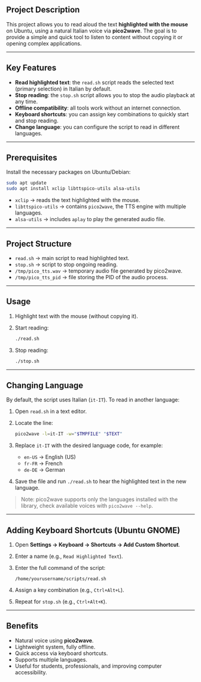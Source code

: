 ## Project Description

This project allows you to read aloud the text **highlighted with the mouse** on Ubuntu, using a natural Italian voice via **pico2wave**. The goal is to provide a simple and quick tool to listen to content without copying it or opening complex applications.

---

## Key Features

* **Read highlighted text**: the `read.sh` script reads the selected text (primary selection) in Italian by default.
* **Stop reading**: the `stop.sh` script allows you to stop the audio playback at any time.
* **Offline compatibility**: all tools work without an internet connection.
* **Keyboard shortcuts**: you can assign key combinations to quickly start and stop reading.
* **Change language**: you can configure the script to read in different languages.

---

## Prerequisites

Install the necessary packages on Ubuntu/Debian:

```bash
sudo apt update
sudo apt install xclip libttspico-utils alsa-utils
```

* `xclip` → reads the text highlighted with the mouse.
* `libttspico-utils` → contains `pico2wave`, the TTS engine with multiple languages.
* `alsa-utils` → includes `aplay` to play the generated audio file.

---

## Project Structure

* `read.sh` → main script to read highlighted text.
* `stop.sh` → script to stop ongoing reading.
* `/tmp/pico_tts.wav` → temporary audio file generated by pico2wave.
* `/tmp/pico_tts_pid` → file storing the PID of the audio process.

---

## Usage

1. Highlight text with the mouse (without copying it).
2. Start reading:

   ```bash
   ./read.sh
   ```
3. Stop reading:

   ```bash
   ./stop.sh
   ```

---

## Changing Language

By default, the script uses Italian (`it-IT`). To read in another language:

1. Open `read.sh` in a text editor.
2. Locate the line:

   ```bash
   pico2wave -l=it-IT -w="$TMPFILE" "$TEXT"
   ```
3. Replace `it-IT` with the desired language code, for example:

   * `en-US` → English (US)
   * `fr-FR` → French
   * `de-DE` → German
4. Save the file and run `./read.sh` to hear the highlighted text in the new language.

> Note: pico2wave supports only the languages installed with the library, check available voices with `pico2wave --help`.

---

## Adding Keyboard Shortcuts (Ubuntu GNOME)

1. Open **Settings → Keyboard → Shortcuts → Add Custom Shortcut**.
2. Enter a name (e.g., `Read Highlighted Text`).
3. Enter the full command of the script:

   ```
   /home/yourusername/scripts/read.sh
   ```
4. Assign a key combination (e.g., `Ctrl+Alt+L`).
5. Repeat for `stop.sh` (e.g., `Ctrl+Alt+K`).

---

## Benefits

* Natural voice using **pico2wave**.
* Lightweight system, fully offline.
* Quick access via keyboard shortcuts.
* Supports multiple languages.
* Useful for students, professionals, and improving computer accessibility.
